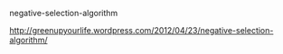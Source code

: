 negative-selection-algorithm

http://greenupyourlife.wordpress.com/2012/04/23/negative-selection-algorithm/